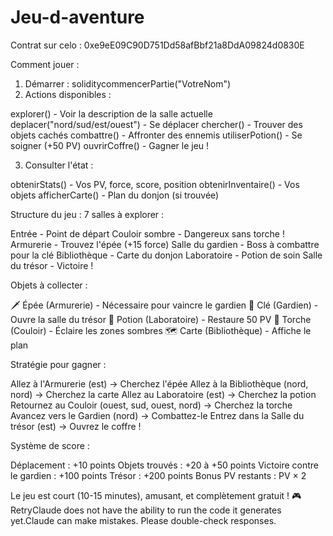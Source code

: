# Jeu-d-aventure

Contrat sur celo : 0xe9eE09C90D751Dd58afBbf21a8DdA09824d0830E

Comment jouer :
1. Démarrer :
soliditycommencerPartie("VotreNom")
2. Actions disponibles :

explorer() - Voir la description de la salle actuelle
deplacer("nord/sud/est/ouest") - Se déplacer
chercher() - Trouver des objets cachés
combattre() - Affronter des ennemis
utiliserPotion() - Se soigner (+50 PV)
ouvrirCoffre() - Gagner le jeu !

3. Consulter l'état :

obtenirStats() - Vos PV, force, score, position
obtenirInventaire() - Vos objets
afficherCarte() - Plan du donjon (si trouvée)

Structure du jeu :
7 salles à explorer :

Entrée - Point de départ
Couloir sombre - Dangereux sans torche !
Armurerie - Trouvez l'épée (+15 force)
Salle du gardien - Boss à combattre pour la clé
Bibliothèque - Carte du donjon
Laboratoire - Potion de soin
Salle du trésor - Victoire !

Objets à collecter :

🗡️ Épée (Armurerie) - Nécessaire pour vaincre le gardien
🔑 Clé (Gardien) - Ouvre la salle du trésor
🧪 Potion (Laboratoire) - Restaure 50 PV
🔦 Torche (Couloir) - Éclaire les zones sombres
🗺️ Carte (Bibliothèque) - Affiche le plan

Stratégie pour gagner :

Allez à l'Armurerie (est) → Cherchez l'épée
Allez à la Bibliothèque (nord, nord) → Cherchez la carte
Allez au Laboratoire (est) → Cherchez la potion
Retournez au Couloir (ouest, sud, ouest, nord) → Cherchez la torche
Avancez vers le Gardien (nord) → Combattez-le
Entrez dans la Salle du trésor (est) → Ouvrez le coffre !

Système de score :

Déplacement : +10 points
Objets trouvés : +20 à +50 points
Victoire contre le gardien : +100 points
Trésor : +200 points
Bonus PV restants : PV × 2

Le jeu est court (10-15 minutes), amusant, et complètement gratuit ! 🎮RetryClaude does not have the ability to run the code it generates yet.Claude can make mistakes. Please double-check responses.
